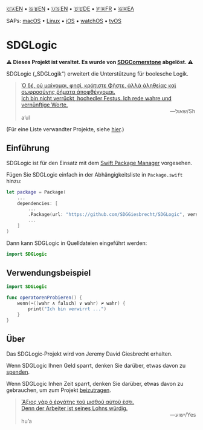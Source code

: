 <!--
 🇩🇪DE Lies mich.md

 This source file is part of the SDGLogic open source project.
 https://sdggiesbrecht.github.io/SDGLogic/macOS

 Copyright ©2017 Jeremy David Giesbrecht and the SDGLogic project contributors.

 Soli Deo gloria.

 Licensed under the Apache Licence, Version 2.0.
 See http://www.apache.org/licenses/LICENSE-2.0 for licence information.
 -->

<!--
 !!!!!!! !!!!!!! !!!!!!! !!!!!!! !!!!!!! !!!!!!! !!!!!!!
 This file is managed by Workspace.
 Manual changes will not persist.
 For more information, see:
 https://github.com/SDGGiesbrecht/Workspace/blob/master/Documentation/Read‐Me.md
 !!!!!!! !!!!!!! !!!!!!! !!!!!!! !!!!!!! !!!!!!! !!!!!!!
 -->

[🇨🇦EN](🇨🇦EN%20Read%20Me.md) • [🇬🇧EN](🇬🇧EN%20Read%20Me.md) • [🇺🇸EN](🇺🇸EN%20Read%20Me.md) • [🇩🇪DE](🇩🇪DE%20Lies%20mich.md) • [🇫🇷FR](🇫🇷FR%20Lisez%20moi.md) • [🇬🇷ΕΛ](🇬🇷ΕΛ%20Με%20διαβάστε.md) <!--Skip in Jazzy-->

SAPs: [macOS](https://sdggiesbrecht.github.io/SDGLogic/macOS) • [Linux](https://sdggiesbrecht.github.io/SDGLogic/Linux) • [iOS](https://sdggiesbrecht.github.io/SDGLogic/iOS) • [watchOS](https://sdggiesbrecht.github.io/SDGLogic/watchOS) • [tvOS](https://sdggiesbrecht.github.io/SDGLogic/tvOS)

# SDGLogic

**⚠ Dieses Projekt ist veraltet. Es wurde von [SDGCornerstone](https://github.com/SDGGiesbrecht/SDGCornerstone) abgelöst. ⚠**

SDGLogic („SDGLogik“) erweitert die Unterstützung für boolesche Logik.

> [Ὁ δέ, οὐ μαίνομαι, φησί, κράτιστε Φῆστε, ἀλλὰ ἀληθείας καὶ σωφροσύνης ῥήματα ἀποφθέγγομαι.<br>Ich bin nicht verrückt, hochedler Festus. Ich rede wahre und vernünftige Worte.](https://www.biblegateway.com/passage/?search=Acts+26&version=SBLGNT;SCH2000)<br>&nbsp;&nbsp;&nbsp;&nbsp;&nbsp;&nbsp;&nbsp;&nbsp;&nbsp;&nbsp;&nbsp;&nbsp;&nbsp;&nbsp;&nbsp;&nbsp;&nbsp;&nbsp;&nbsp;&nbsp;&nbsp;&nbsp;&nbsp;&nbsp;&nbsp;&nbsp;&nbsp;&nbsp;&nbsp;&nbsp;&nbsp;&nbsp;&nbsp;&nbsp;&nbsp;&nbsp;&nbsp;&nbsp;&nbsp;&nbsp;&nbsp;&nbsp;&nbsp;&nbsp;&nbsp;&nbsp;&nbsp;&nbsp;&nbsp;&nbsp;&nbsp;&nbsp;&nbsp;&nbsp;&nbsp;&nbsp;&nbsp;&nbsp;&nbsp;&nbsp;&nbsp;&nbsp;&nbsp;&nbsp;&nbsp;&nbsp;&nbsp;&nbsp;&nbsp;&nbsp;&nbsp;&nbsp;&nbsp;&nbsp;&nbsp;&nbsp;&nbsp;&nbsp;&nbsp;&nbsp;&nbsp;&nbsp;&nbsp;&nbsp;&nbsp;&nbsp;&nbsp;&nbsp;&nbsp;&nbsp;&nbsp;&nbsp;&nbsp;&nbsp;&nbsp;&nbsp;&nbsp;&nbsp;&nbsp;&nbsp;―‎שאול/Shaʼul

(Für eine Liste verwandter Projekte, siehe [hier](🇩🇪DE%20Verwandte%20Projekte.md).) <!--Skip in Jazzy-->

## Einführung

SDGLogic ist für den Einsatz mit dem [Swift Package Manager](https://swift.org/package-manager/) vorgesehen.

Fügen Sie SDGLogic einfach in der Abhängigkeitsliste in `Package.swift` hinzu:

```swift
let package = Package(
    ...
    dependencies: [
        ...
        .Package(url: "https://github.com/SDGGiesbrecht/SDGLogic", versions: "1.3.0" ..< "2.0.0"),
        ...
    ]
)
```

Dann kann SDGLogic in Quelldateien eingeführt werden:

```swift
import SDGLogic
```

## Verwendungsbeispiel

```swift
import SDGLogic

func operatorenProbieren() {
    wenn(¬((wahr ∧ falsch) ∨ wahr) ≠ wahr) {
        print("Ich bin verwirrt ...")
    }
}
```

## Über

Das SDGLogic‐Projekt wird von Jeremy David Giesbrecht erhalten.

Wenn SDGLogic Ihnen Geld sparrt, denken Sie darüber, etwas davon zu [spenden](https://paypal.me/JeremyGiesbrecht).

Wenn SDGLogic Inhen Zeit sparrt, denken Sie darüber, etwas davon zu gebrauchen, um zum Projekt [beizutragen](https://github.com/SDGGiesbrecht/SDGLogic).

> [Ἄξιος γὰρ ὁ ἐργάτης τοῦ μισθοῦ αὐτοῦ ἐστι.<br>Denn der Arbeiter ist seines Lohns würdig.](https://www.biblegateway.com/passage/?search=Luke+10&version=SBLGNT;SCH2000)<br>&nbsp;&nbsp;&nbsp;&nbsp;&nbsp;&nbsp;&nbsp;&nbsp;&nbsp;&nbsp;&nbsp;&nbsp;&nbsp;&nbsp;&nbsp;&nbsp;&nbsp;&nbsp;&nbsp;&nbsp;&nbsp;&nbsp;&nbsp;&nbsp;&nbsp;&nbsp;&nbsp;&nbsp;&nbsp;&nbsp;&nbsp;&nbsp;&nbsp;&nbsp;&nbsp;&nbsp;&nbsp;&nbsp;&nbsp;&nbsp;&nbsp;&nbsp;&nbsp;&nbsp;&nbsp;&nbsp;&nbsp;&nbsp;&nbsp;&nbsp;&nbsp;&nbsp;&nbsp;&nbsp;&nbsp;&nbsp;&nbsp;&nbsp;&nbsp;&nbsp;&nbsp;&nbsp;&nbsp;&nbsp;&nbsp;&nbsp;&nbsp;&nbsp;&nbsp;&nbsp;&nbsp;&nbsp;&nbsp;&nbsp;&nbsp;&nbsp;&nbsp;&nbsp;&nbsp;&nbsp;&nbsp;&nbsp;&nbsp;&nbsp;&nbsp;&nbsp;&nbsp;&nbsp;&nbsp;&nbsp;&nbsp;&nbsp;&nbsp;&nbsp;&nbsp;&nbsp;&nbsp;&nbsp;&nbsp;&nbsp;―‎ישוע/Yeshuʼa
